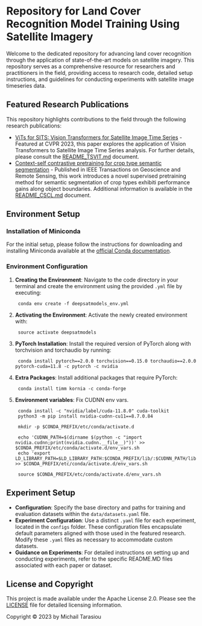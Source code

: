 # Repository for Land Cover Recognition Model Training Using Satellite Imagery

Welcome to the dedicated repository for advancing land cover recognition through the application of state-of-the-art models on satellite imagery. This repository serves as a comprehensive resource for researchers and practitioners in the field, providing access to research code, detailed setup instructions, and guidelines for conducting experiments with satellite image timeseries data.

## Featured Research Publications

This repository highlights contributions to the field through the following research publications:

- [ViTs for SITS: Vision Transformers for Satellite Image Time Series](https://openaccess.thecvf.com/content/CVPR2023/html/Tarasiou_ViTs_for_SITS_Vision_Transformers_for_Satellite_Image_Time_Series_CVPR_2023_paper.html) - Featured at CVPR 2023, this paper explores the application of Vision Transformers to Satellite Image Time Series analysis. For further details, please consult the [README_TSVIT.md](https://github.com/michaeltrs/DeepSatModels/blob/main/README_TSVIT.md) document.
- [Context-self contrastive pretraining for crop type semantic segmentation](https://ieeexplore.ieee.org/abstract/document/9854891) - 
Published in IEEE Transactions on Geoscience and Remote Sensing, this work introduces a novel supervised pretraining method for semantic segmentation 
of crop types exhibiti performance gains along object boundaries. Additional information is available in the [README_CSCL.md](https://github.com/michaeltrs/DeepSatModels/blob/main/README_CSCL.md) document.

## Environment Setup

### Installation of Miniconda
For the initial setup, please follow the instructions for downloading and installing Miniconda available at the [official Conda documentation](https://docs.conda.io/projects/conda/en/latest/user-guide/install/linux.html).

### Environment Configuration
1. **Creating the Environment**: Navigate to the code directory in your terminal and create the environment using the provided `.yml` file by executing:

        conda env create -f deepsatmodels_env.yml

2. **Activating the Environment**: Activate the newly created environment with:

        source activate deepsatmodels

3. **PyTorch Installation**: Install the required version of PyTorch along with torchvision and torchaudio by running:

        conda install pytorch==2.0.0 torchvision==0.15.0 torchaudio==2.0.0 pytorch-cuda=11.8 -c pytorch -c nvidia

4. **Extra Packages**: Install additional packages that require PyTorch:

        conda install timm kornia -c conda-forge

5. **Environment variables**: Fix CUDNN env vars.

        conda install -c "nvidia/label/cuda-11.8.0" cuda-toolkit
        python3 -m pip install nvidia-cudnn-cu11==8.7.0.84

        mkdir -p $CONDA_PREFIX/etc/conda/activate.d

        echo 'CUDNN_PATH=$(dirname $(python -c "import nvidia.cudnn;print(nvidia.cudnn.__file__)"))' >> $CONDA_PREFIX/etc/conda/activate.d/env_vars.sh
        echo 'export LD_LIBRARY_PATH=$LD_LIBRARY_PATH:$CONDA_PREFIX/lib/:$CUDNN_PATH/lib' >> $CONDA_PREFIX/etc/conda/activate.d/env_vars.sh

        source $CONDA_PREFIX/etc/conda/activate.d/env_vars.sh


## Experiment Setup

- **Configuration**: Specify the base directory and paths for training and evaluation datasets within the `data/datasets.yaml` file.
- **Experiment Configuration**: Use a distinct `.yaml` file for each experiment, located in the `configs` folder. These configuration files encapsulate default parameters aligned with those used in the featured research. Modify these `.yaml` files as necessary to accommodate custom datasets.
- **Guidance on Experiments**: For detailed instructions on setting up and conducting experiments, refer to the specific README.MD files associated with each paper or dataset.

## License and Copyright

This project is made available under the Apache License 2.0. Please see the [LICENSE](https://github.com/michaeltrs/DeepSatModels/blob/main/LICENSE.txt) file for detailed licensing information.

Copyright © 2023 by Michail Tarasiou
